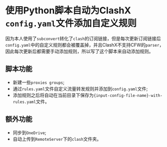 # 使用Python脚本自动为ClashX `config.yaml`文件添加自定义规则

因为本人使用了`subconvert`转化了`clash`的订阅链接，但是每次更新订阅链接后`config.yaml`中的自定义规则都会被覆盖掉，并且ClashX不支持CFW的`parser`，因此每次更新后都需要手动添加规则，所以写了这个脚本来自动添加规则。

## 脚本功能
- 新建一些`proxies groups`;
- 通过`rules.yaml`文件自定义流量转发规则并添加到`config.yaml`文件;
- 添加规则之后将自动在当前目录下保存为`{input-config-file-name}-with-rules.yaml`文件。

## 额外功能
- 同步到`OneDrive`;
- 自动上传到`RemoteServer`下的`clash`文件夹。
